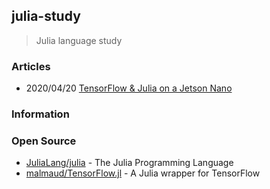 ## julia-study
> Julia language study



### Articles
- 2020/04/20 [TensorFlow & Julia on a Jetson Nano](https://neuralmarkettrends.com/tensorflow-julia-jetson-nano/)


### Information



### Open Source
- [JuliaLang/julia](https://github.com/JuliaLang/julia) - The Julia Programming Language
- [malmaud/TensorFlow.jl](https://github.com/malmaud/TensorFlow.jl) - A Julia wrapper for TensorFlow




